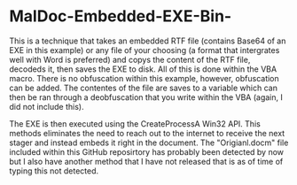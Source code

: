 # MalDoc-Embedded-EXE-Bin-

This is a technique that takes an embedded RTF file (contains Base64 of an EXE in this example) or any file of your choosing (a format that intergrates well with Word is preferred) and copys the content of the RTF file, decodeds it, then saves the EXE to disk. All of this is done within the VBA macro. There is no obfuscation within this example, however, obfuscation can be added. The contentes of the file are saves to a variable which can then be ran through a deobfuscation that you write within the VBA (again, I did not include this).

The EXE is then executed using the CreateProcessA Win32 API. This methods eliminates the need to reach out to the internet to receive the next stager and instead embeds it right in the document. The "Origianl.docm" file included within this GitHub reposirtory has probably been detected by now but I also have another method that I have not released that is as of time of typing this not detected.
